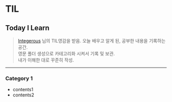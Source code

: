 # TIL
## Today I Learn
> [Integerous](https://github.com/Integerous/TIL) 님의 TIL영감을 받음.
> 오늘 배우고 알게 된, 공부한 내용을 기록하는 공간.  
> 영문 폴더 생성으로 카테고리화 시켜서 기록 및 보관.  
> 내가 이해한 대로 꾸준히 작성.  
-------------------------------------------------------------------------------------------
### Category 1
* contents1
* contents2

